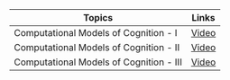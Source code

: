 | Topics | Links |
| ------ | ------ |
| Computational Models of Cognition - I | [Video](https://www.youtube.com/watch?v=TFyAEHk5asY) |
| Computational Models of Cognition - II | [Video](https://www.youtube.com/watch?v=KMNNU3Y0Xo8) |
| Computational Models of Cognition - III | [Video](https://www.youtube.com/watch?v=VPT73em9Nuc) |
